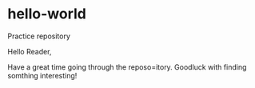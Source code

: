 # hello-world
Practice repository

Hello Reader,

Have a great time going through the reposo=itory. Goodluck with finding somthing interesting!
